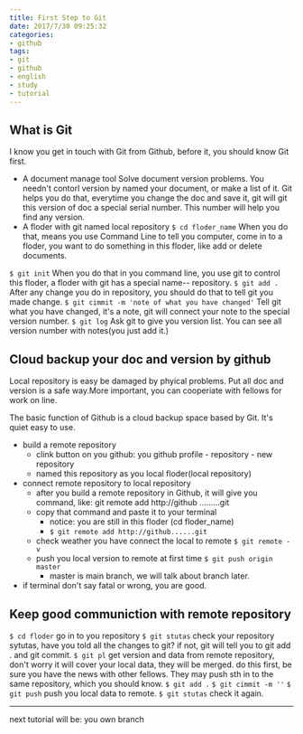 ```yaml
---
title: First Step to Git
date: 2017/7/30 09:25:32
categories: 
- github
tags:
- git 
- github
- english
- study
- tutorial
---
```



## What is Git
I know you get in touch with Git from Github, before it, you should know Git first. 
- A document manage tool
Solve document version problems. You needn't contorl version by named your document, or make a list of it. Git helps you do that, everytime you change the doc and save it, git will git this version of doc a special serial number. This number will help you find any version.
- A floder with git named local repository
`$ cd floder_name`
When you do that, means you use Command Line to tell you computer, come in to a floder, you want to do something in this floder, like add or delete documents. 

`$ git init`
When you do that in you command line, you use git to control this floder, a floder with git has a special name-- repository.
`$ git add .`
After any change you do in repository, you should do that to tell git you made change. 
`$ git cimmit -m 'note of what you have changed'`
Tell git what you have changed, it's a note, git will connect your note to the special version number. 
`$ git log`
Ask git to give you version list. You can see all version number with notes(you just add it.)

## Cloud backup your doc and version by github
Local repository is easy be damaged by phyical problems. Put all doc and version is a safe way.More important, you can cooperiate with fellows for work on line.

The basic function of Github is a cloud backup space based by Git. It's quiet easy to use. 
- build a remote repository
	- clink button on you github: you github profile - repository - new repository 
	- named this repository as you local floder(local repository)
- connect remote repository to local repository
	+ after you build a remote repository in Github, it will give you command, like: git remote add http://github .........git
	+ copy that command and paste it to your terminal
		* notice: you are still in this floder (cd floder\_name)
		* `$ git remote add http://github......git`
	+ check weather you have connect the local to remote
	`$ git remote -v`
	+ push you local version to remote at first time
	`$ git push origin master`
		* master is main branch, we will talk about branch later. 
- if terminal don't say fatal or wrong, you are good. 
	 
## Keep good communiction with remote repository
`$ cd floder`
go in to you repository
`$ git stutas`
check your repository sytutas, have you told all the changes to git? if not, git will tell you to git add . and git commit.
`$ git pl`
get version and data from remote repository, don't worry it will cover your local data, they will be merged. 
do this first, be sure you have the news with other fellows. They may push sth in to the same repository, which you should know.
`$ git add .`
`$ git cimmit -m ''` 
`$ git push`
push you local data to remote.
`$ git stutas`
check it again.

---- 
next tutorial will be: you own branch